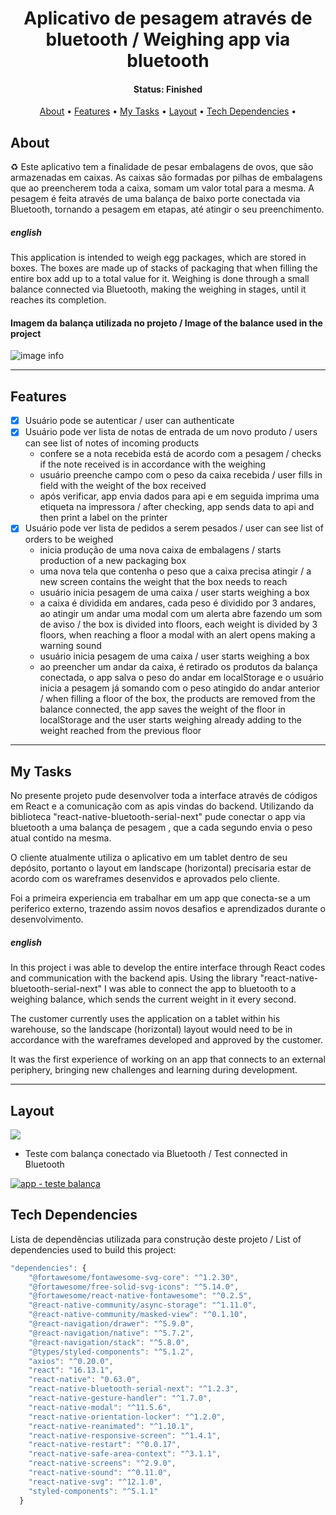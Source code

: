 <h1 align='center'>
Aplicativo de pesagem através de bluetooth / 
Weighing app via bluetooth
</h1>

<h4 align="center"> 
	 Status: Finished
</h4>

<p align="center">
 <a href="#about">About</a> •
 <a href="#features">Features</a> •
  <a href="#tech-stack">My Tasks</a> •
 <a href="#layout">Layout</a> • 
 <a href="#tech-stack">Tech Dependencies</a> •

</p>

## About

♻️ Este aplicativo tem a finalidade de pesar embalagens de ovos, que são armazenadas em caixas. As caixas são formadas por pilhas de embalagens que ao preencherem toda a caixa, somam um valor total para a mesma. A pesagem é feita através de uma balança de baixo porte conectada via Bluetooth, tornando a pesagem em etapas, até atingir o seu preenchimento.

##### english

This application is intended to weigh egg packages, which are stored in boxes. The boxes are made up of stacks of packaging that when filling the entire box add up to a total value for it. Weighing is done through a small balance connected via Bluetooth, making the weighing in stages, until it reaches its completion.

#### Imagem da balança utilizada no projeto / Image of the balance used in the project

![image info](https://i.imgur.com/Fhhtm7q.png)

---

## Features

- [x] Usuário pode se autenticar / user can authenticate
- [x] Usuário pode ver lista de notas de entrada de um novo produto / users can see list of notes of incoming products
  - confere se a nota recebida está de acordo com a pesagem / checks if the note received is in accordance with the weighing
  - usuário preenche campo com o peso da caixa recebida / user fills in field with the weight of the box received
  - após verificar, app envia dados para api e em seguida imprima uma etiqueta na impressora / after checking, app sends data to api and then print a label on the printer
- [x] Usuário pode ver lista de pedidos a serem pesados / user can see list of orders to be weighed
  - inicia produção de uma nova caixa de embalagens / starts production of a new packaging box
  - uma nova tela que contenha o peso que a caixa precisa atingir / a new screen contains the weight that the box needs to reach
  - usuário inicia pesagem de uma caixa / user starts weighing a box
  - a caixa é dividida em andares, cada peso é dividido por 3 andares, ao atingir um andar uma modal com um alerta abre fazendo um som de aviso / the box is divided into floors, each weight is divided by 3 floors, when reaching a floor a modal with an alert opens making a warning sound
  - usuário inicia pesagem de uma caixa / user starts weighing a box
  - ao preencher um andar da caixa, é retirado os produtos da balança conectada, o app salva o peso do andar em localStorage e o usuário inicia a pesagem já somando com o peso atingido do andar anterior / when filling a floor of the box, the products are removed from the balance connected, the app saves the weight of the floor in localStorage and the user starts weighing already adding to the weight reached from the previous floor

---

## My Tasks

No presente projeto pude desenvolver toda a interface através de códigos em React e a comunicação com as apis vindas do backend. Utilizando da biblioteca "react-native-bluetooth-serial-next" pude conectar o app via bluetooth a uma balança de pesagem , que a cada segundo envia o peso atual contido na mesma.

O cliente atualmente utiliza o aplicativo em um tablet dentro de seu depósito, portanto o layout em landscape (horizontal) precisaria estar de acordo com os wareframes desenvidos e aprovados pelo cliente.

Foi a primeira experiencia em trabalhar em um app que conecta-se a um periferico externo, trazendo assim novos desafios e aprendizados durante o desenvolvimento.

##### english

In this project i was able to develop the entire interface through React codes and communication with the backend apis. Using the library "react-native-bluetooth-serial-next" I was able to connect the app to bluetooth to a weighing balance, which sends the current weight in it every second.

The customer currently uses the application on a tablet within his warehouse, so the landscape (horizontal) layout would need to be in accordance with the wareframes developed and approved by the customer.

It was the first experience of working on an app that connects to an external periphery, bringing new challenges and learning during development.

---

## Layout

![](gif-hlplast-app.gif)

- Teste com balança conectado via Bluetooth / Test connected in Bluetooth

[![app - teste balança](https://i.imgur.com/WVLji1L.png)](https://youtu.be/taqgwDc-Qa8)

## Tech Dependencies

Lista de dependências utilizada para construção deste projeto / List of dependencies used to build this project:

```javascript
"dependencies": {
    "@fortawesome/fontawesome-svg-core": "^1.2.30",
    "@fortawesome/free-solid-svg-icons": "^5.14.0",
    "@fortawesome/react-native-fontawesome": "^0.2.5",
    "@react-native-community/async-storage": "^1.11.0",
    "@react-native-community/masked-view": "^0.1.10",
    "@react-navigation/drawer": "^5.9.0",
    "@react-navigation/native": "^5.7.2",
    "@react-navigation/stack": "^5.8.0",
    "@types/styled-components": "^5.1.2",
    "axios": "^0.20.0",
    "react": "16.13.1",
    "react-native": "0.63.0",
    "react-native-bluetooth-serial-next": "^1.2.3",
    "react-native-gesture-handler": "^1.7.0",
    "react-native-modal": "^11.5.6",
    "react-native-orientation-locker": "^1.2.0",
    "react-native-reanimated": "^1.10.1",
    "react-native-responsive-screen": "^1.4.1",
    "react-native-restart": "^0.0.17",
    "react-native-safe-area-context": "^3.1.1",
    "react-native-screens": "^2.9.0",
    "react-native-sound": "^0.11.0",
    "react-native-svg": "^12.1.0",
    "styled-components": "^5.1.1"
  }
```
